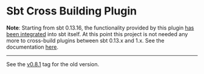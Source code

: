 # Sbt Cross Building Plugin

**Note**: Starting from sbt 0.13.16, the functionality provided by this plugin [has been integrated](http://www.scala-sbt.org/0.13/docs/sbt-0.13-Tech-Previews.html#sbt+0.13.16) into sbt itself. At this point this project is not needed any more to cross-build plugins between sbt 0.13.x and 1.x. See the documentation [here](http://www.scala-sbt.org/0.13/docs/sbt-0.13-Tech-Previews.html#sbt-cross-building).

--------

See the [v0.8.1](https://github.com/jrudolph/sbt-cross-building/blob/v0.8.1/README.md) tag for the old version.
